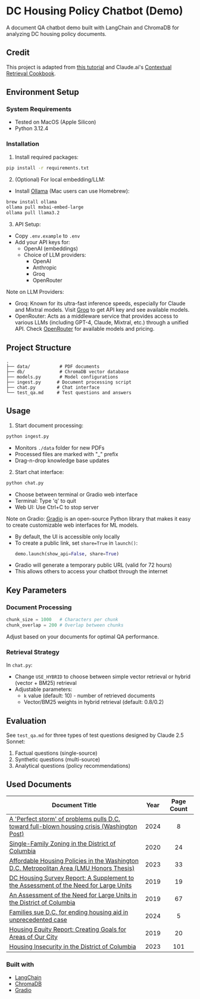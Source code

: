 # DC Housing Policy Chatbot (Demo)

A document QA chatbot demo built with LangChain and ChromaDB for analyzing DC housing policy documents.

## Credit
This project is adapted from [this tutorial](https://github.com/aidev9/tuts/tree/main/langchain-rag-pdf/tutorial-1) and Claude.ai's [Contextual Retrieval Cookbook](https://github.com/anthropics/anthropic-cookbook/tree/main/skills/contextual-embeddings).

## Environment Setup

### System Requirements
- Tested on MacOS (Apple Silicon)
- Python 3.12.4

### Installation
1. Install required packages:
```bash
pip install -r requirements.txt
```

2. (Optional) For local embedding/LLM:
- Install [Ollama](https://ollama.com/docs/installation) (Mac users can use Homebrew):
```bash
brew install ollama
ollama pull mxbai-embed-large
ollama pull llama3.2
```

3. API Setup:
- Copy `.env.example` to `.env`
- Add your API keys for:
  - OpenAI (embeddings)
  - Choice of LLM providers:
    - OpenAI
    - Anthropic
    - Groq
    - OpenRouter

Note on LLM Providers:
- Groq: Known for its ultra-fast inference speeds, especially for Claude and Mixtral models. Visit [Groq](https://console.groq.com) to get API key and see available models.
- OpenRouter: Acts as a middleware service that provides access to various LLMs (including GPT-4, Claude, Mixtral, etc.) through a unified API. Check [OpenRouter](https://openrouter.ai/docs) for available models and pricing.

## Project Structure
```
.
├── data/           # PDF documents
├── db/             # ChromaDB vector database
├── models.py       # Model configurations
├── ingest.py      # Document processing script
├── chat.py        # Chat interface
└── test_qa.md     # Test questions and answers
```

## Usage
1. Start document processing:
```bash
python ingest.py
```
- Monitors `./data` folder for new PDFs
- Processed files are marked with "_" prefix
- Drag-n-drop knowledge base updates

2. Start chat interface:
```bash
python chat.py
```
- Choose between terminal or Gradio web interface
- Terminal: Type 'q' to quit
- Web UI: Use Ctrl+C to stop server

Note on Gradio:
[Gradio](https://www.gradio.app) is an open-source Python library that makes it easy to create customizable web interfaces for ML models. 
- By default, the UI is accessible only locally
- To create a public link, set `share=True` in `launch()`:
  ```python
  demo.launch(show_api=False, share=True)
  ```
- Gradio will generate a temporary public URL (valid for 72 hours)
- This allows others to access your chatbot through the internet

## Key Parameters

### Document Processing
```python
chunk_size = 1000   # Characters per chunk
chunk_overlap = 200 # Overlap between chunks
```
Adjust based on your documents for optimal QA performance.

### Retrieval Strategy
In `chat.py`:
- Change `USE_HYBRID` to choose between simple vector retrieval or hybrid (vector + BM25) retrieval
- Adjustable parameters:
  - `k` value (default: 10) - number of retrieved documents
  - Vector/BM25 weights in hybrid retrieval (default: 0.8/0.2)

## Evaluation
See `test_qa.md` for three types of test questions designed by Claude 2.5 Sonnet:
1. Factual questions (single-source)
2. Synthetic questions (multi-source)
3. Analytical questions (policy recommendations)

## Used Documents 

Document Title | Year | Page Count
--- | :---: | :---:
[A 'Perfect storm' of problems pulls D.C. toward full-blown housing crisis (Washington Post)](https://www.washingtonpost.com/dc-md-va/2024/03/28/dc-housing-crisis-affordable-housing/) | 2024 | 8
[Single-Family Zoning in the District of Columbia](https://dchousing.dc.gov/sites/default/files/2020-09/Single-Family_Zoning_in_the_District_of_Columbia.pdf) | 2020 | 24
[Affordable Housing Policies in the Washington D.C. Metropolitan Area (LMU Honors Thesis)](https://digitalcommons.lmu.edu/cgi/viewcontent.cgi?article=1624&context=honors-thesis) | 2023 | 33
[DC Housing Survey Report: A Supplement to the Assessment of the Need for Large Units](https://dmped.dc.gov/sites/default/files/dc/sites/dmped/publication/attachments/Formatted%20DC%20Housing%20Survey%20Report_FINAL%206-24_1.pdf) | 2019 | 19
[An Assessment of the Need for Large Units in the District of Columbia](https://dmped.dc.gov/sites/default/files/dc/sites/dmped/publication/attachments/Formatted%20FSU%20Study_FINAL%206-24_1.pdf) | 2019 | 67
[Families sue D.C. for ending housing aid in unprecedented case](https://www.washingtonpost.com/dc-md-va/2024/10/25/dc-rapid-rehousing-lawsuit/) | 2024 | 5
[Housing Equity Report: Creating Goals for Areas of Our City](https://planning.dc.gov/sites/default/files/dc/sites/housingdc/publication/attachments/Housing%20Equity%20Report.pdf) | 2019 | 20
[Housing Insecurity in the District of Columbia](https://www.urban.org/sites/default/files/2023-11/Housing%20Insecurity%20in%20the%20District%20of%20Columbia_0.pdf) | 2023 | 101

### Built with

- [LangChain](https://python.langchain.com/)
- [ChromaDB](https://www.trychroma.com/)
- [Gradio](https://www.gradio.app/)